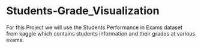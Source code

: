 # Students-Grade_Visualization
For this Project we will use the Students Performance in Exams dataset from kaggle which contains students information and their grades at various exams. 
